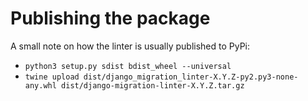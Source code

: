 # Publishing the package

A small note on how the linter is usually published to PyPi:

- `python3 setup.py sdist bdist_wheel --universal`
- `twine upload dist/django_migration_linter-X.Y.Z-py2.py3-none-any.whl dist/django-migration-linter-X.Y.Z.tar.gz`

